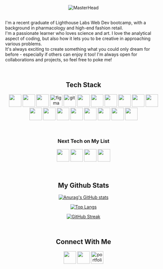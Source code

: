 
<div align="center">

![MasterHead](https://i.imgur.com/wdqGIU4.png)
</br>
</br>

<div align="left">
<p alignt="left"> I'm a recent graduate of Lighthouse Labs Web Dev bootcamp, with a background in pharmacology and high-end fashion retail. </br> I'm a passionate learner who loves science and art. I love the analytical aspect of coding, but also how it lets you to be creative in approaching various problems. </br> It's always exciting to create something what you could only dream for before - especially if others can enjoy it too! I'm always open for collaborations and projects, so feel free to poke me! </p>
</div>

</br>

## Tech Stack
<p>     <img src="https://cdn.jsdelivr.net/gh/devicons/devicon/icons/bootstrap/bootstrap-plain-wordmark.svg" width="40" height="40"/> 
<img src="https://cdn.jsdelivr.net/gh/devicons/devicon/icons/css3/css3-plain-wordmark.svg" width="40" height="40" />
            <img src="https://cdn.jsdelivr.net/gh/devicons/devicon/icons/express/express-original.svg" width="40" height="40"/>
<img src="https://www.vectorlogo.zone/logos/figma/figma-icon.svg" alt="figma" width="40" height="40"/> 
<img src="https://www.vectorlogo.zone/logos/git-scm/git-scm-icon.svg" alt="git" width="40" height="40"/>  
<img src="https://cdn.jsdelivr.net/gh/devicons/devicon/icons/heroku/heroku-plain-wordmark.svg"  width="40" height="40"/>
<img src="https://cdn.jsdelivr.net/gh/devicons/devicon/icons/html5/html5-plain-wordmark.svg" width="40" height="40"/> 
<img src="https://cdn.jsdelivr.net/gh/devicons/devicon/icons/javascript/javascript-plain.svg" width="40" height="40"/> 
<img src="https://cdn.jsdelivr.net/gh/devicons/devicon/icons/jest/jest-plain.svg" width="40" height="40"/> 
<img src="https://cdn.jsdelivr.net/gh/devicons/devicon/icons/jquery/jquery-plain-wordmark.svg" width="40" height="40"/> 
<img src="https://cdn.jsdelivr.net/gh/devicons/devicon/icons/mocha/mocha-plain.svg" width="40" height="40" /> 
            <img src="https://cdn.jsdelivr.net/gh/devicons/devicon/icons/nodejs/nodejs-plain-wordmark.svg" width="40" height="40" /> 
            <img src="https://cdn.jsdelivr.net/gh/devicons/devicon/icons/npm/npm-original-wordmark.svg" width="40" height="40" /> 
            <img src="https://cdn.jsdelivr.net/gh/devicons/devicon/icons/postgresql/postgresql-plain-wordmark.svg" width="40" height="40" /> 
            <img src="https://cdn.jsdelivr.net/gh/devicons/devicon/icons/rails/rails-plain-wordmark.svg" width="40" height="40" /> 
            <img src="https://cdn.jsdelivr.net/gh/devicons/devicon/icons/react/react-original-wordmark.svg"  width="40" height="40/> 
            <img src="https://cdn.jsdelivr.net/gh/devicons/devicon/icons/ruby/ruby-plain-wordmark.svg" width="40" height="40/> 
            <img src="https://cdn.jsdelivr.net/gh/devicons/devicon/icons/sass/sass-original.svg" width="40" height="40/> <img src="https://raw.githubusercontent.com/prisma/presskit/main/Logos/Logomark-Dark-Prisma.png" width="40" height="40"/> 
            <img src="https://cdn.jsdelivr.net/gh/devicons/devicon/icons/storybook/storybook-original.svg"  width="40" height="40"/>     
            <img src="https://cdn.jsdelivr.net/gh/devicons/devicon/icons/typescript/typescript-plain.svg" width="40" height="40"/>   
            <img src="https://cdn.jsdelivr.net/gh/devicons/devicon/icons/figma/figma-original.svg" width="40" height="40"/>
 </p>
</br>

### Next Tech on My List 
<p>
            <img src="https://cdn.jsdelivr.net/gh/devicons/devicon/icons/redux/redux-original.svg" width="40" height="40"/>
            <img src="https://cdn.jsdelivr.net/gh/devicons/devicon/icons/python/python-original-wordmark.svg" width="40" height="40" />
            <img src="https://cdn.jsdelivr.net/gh/devicons/devicon/icons/nextjs/nextjs-original.svg" width="40" height="40" />
            <img src="https://cdn.jsdelivr.net/gh/devicons/devicon/icons/java/java-original-wordmark.svg" width="40" height="40" />
          
               
</p>         
</br>

## My Github Stats
[![Anurag's GitHub stats](https://github-readme-stats.vercel.app/api?username=itsyurika&show_icons=true&theme=aura_dark)]([https://github.com/itsyurika])

[![Top Langs](https://github-readme-stats.vercel.app/api/top-langs/?username=itsyurika&layout=compact&theme=aura_dark)]([https://github.com/anuraghazra/github-readme-stats](https://github.com/itsyurika))

[![GitHub Streak](https://github-readme-streak-stats.herokuapp.com/?user=itsyurika&theme=monokai-metallian)]([https://github.com/itsyurika])

</br>

## Connect With Me

<p >
<a href="https://www.linkedin.com/in/07yuri/" target="blank"><img align="center" src="https://cdn.jsdelivr.net/gh/devicons/devicon/icons/linkedin/linkedin-original.svg"  width="40" height="40" /></a>
<a href="https://instagram.com/waterserpents" target="blank"><img align="center" src="https://raw.githubusercontent.com/rahuldkjain/github-profile-readme-generator/master/src/images/icons/Social/instagram.svg" alt="" height="40" width="40" /></a>
<a href="http://yuriyang.me" target="blank"><img align="center" src="https://www.svgrepo.com/show/144579/browser.svg" alt="portfolio" height="40" width="40" /></a>
</p>
          

  </div>
  
